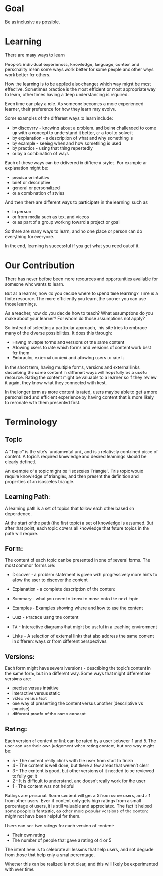 # Goal

Be as inclusive as possible.

# Learning
There are many ways to learn.

People’s individual experiences, knowledge, language, context and personality mean some ways work better for some people and other ways work better for others.

How the learning is to be applied also changes which way might be most effective. Sometimes practice is the most efficient or most appropriate way to learn, other times having a deep understanding is required.

Even time can play a role. As someone becomes a more experienced learner, their preference for how they learn may evolve.

Some examples of the different ways to learn include:

* by discovery - knowing about a problem, and being challenged to come up with a concept to understand it better, or a tool to solve it
* by explanation - a description of what and why something is
* by example - seeing when and how something is used
* by practice - using that thing repeatedly
* or by a combination of ways

Each of these ways can be delivered in different styles. For example an explanation might be:

* precise or intuitive
* brief or descriptive
* general or personalized
* or a combination of styles

And then there are different ways to participate in the learning, such as:

* in person
* or from media such as text and videos
* or as part of a group working toward a project or goal

So there are many ways to learn, and no one place or person can do everything for everyone.

In the end, learning is successful if you get what you need out of it.


# Our Contribution

There has never before been more resources and opportunities available for someone who wants to learn.

But as a learner, how do you decide where to spend time learning? Time is a finite resource. The more efficiently you learn, the sooner you can use those learnings.

As a teacher, how do you decide how to teach? What assumptions do you make about your learner? For whom do those assumptions not apply?

So instead of selecting a particular approach, this site tries to embrace many of the diverse possibilities. It does this through:

* Having multiple forms and versions of the same content
* Allowing users to rate which forms and versions of content work best for them
* Embracing external content and allowing users to rate it

In the short term, having multiple forms, versions and external links describing the same content in different ways will hopefully be a useful resource. Rating the content might be valuable to a learner so if they review it again, they know what they connected with best.

In the longer term as more content is rated, users may be able to get a more personalized and efficient experience by having content that is more likely to resonate with them presented first.

# Terminology

## Topic
A “Topic” is the site’s fundamental unit, and is a relatively contained piece of content. A topic’s required knowledge and desired learnings should be clearly defined.

An example of a topic might be “Isosceles Triangle”. This topic would require knowledge of triangles, and then present the definition and properties of an isosceles triangle.

## Learning Path:
A learning path is a set of topics that follow each other based on dependence.

At the start of the path (the first topic) a set of knowledge is assumed. But after that point, each topic covers all knowledge that future topics in the path will require.

## Form:
The content of each topic can be presented in one of several forms. The most common forms are:

* Discover - a problem statement is given with progressively more hints to allow the user to discover the content

* Explanation - a complete description of the content
* Summary - what you need to know to move onto the next topic
* Examples - Examples showing where and how to use the content
* Quiz - Practice using the content
* TA - Interactive diagrams that might be useful in a teaching environment
* Links - A selection of external links that also address the same content in different ways or from different perspectives

## Versions:
Each form might have several versions - describing the topic’s content in the same form, but in a different way. Some ways that might differentiate versions are:

* precise versus intuitive
* interactive versus static
* video versus text
* one way of presenting the content versus another (descriptive vs concise)
* different proofs of the same concept

## Rating:
Each version of content or link can be rated by a user between 1 and 5. The user can use their own judgement when rating content, but one way might be:
* 5 - The content really clicks with the user from start to finish
* 4 - The content is well done, but there a few areas that weren’t clear
* 3 - The content is good, but other versions of it needed to be reviewed to fully get it
* 2 - It is difficult to understand, and doesn’t really work for the user
* 1 - The content was not helpful

Ratings are personal. Some content will get a 5 from some users, and a 1 from other users. Even if content only gets high ratings from a small percentage of users, it is still valuable and appreciated. The fact it helped some people is fantastic, as other more popular versions of the content might not have been helpful for them.

Users can see two ratings for each version of content:
* Their own rating
* The number of people that gave a rating of 4 or 5

The intent here is to celebrate all lessons that help users, and not degrade from those that help only a smal percentage.

Whether this can be realized is not clear, and this will likely be experimented with over time.

